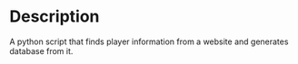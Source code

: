 # Description
A python script that finds player information from a website and generates database from it.